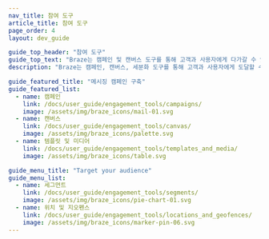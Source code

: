 ```yaml
---
nav_title: 참여 도구
article_title: 참여 도구
page_order: 4
layout: dev_guide

guide_top_header: "참여 도구"
guide_top_text: "Braze는 캠페인 및 캔버스 도구를 통해 고객과 사용자에게 다가갈 수 있는 다양한 방법을 제공합니다. 템플릿 및 미디어 도구를 사용하여 일관성을 위해 최적화하고 이미지 및 기타 콘텐츠를 업로드할 수도 있습니다. 여기에서 세그먼트와 지오펜스를 생성하여 위치 또는 기타 속성별로 오디언스를 타겟팅할 수 있습니다. <br> <br> 브레이즈 캔버스 및 캠페인을 사용하여 보낼 수 있는 채널을 찾고 있다면 <a href='/docs/user_guide/message_building_by_channel/'>채널별 메시지 작성</a> 섹션을 확인하세요."
description: "Braze는 캠페인, 캔버스, 세분화 도구를 통해 고객과 사용자에게 도달할 수 있는 다양한 방법을 제공합니다. 템플릿 및 미디어 도구를 사용하여 일관성을 위해 최적화할 수도 있습니다."

guide_featured_title: "메시징 캠페인 구축"
guide_featured_list:
  - name: 캠페인
    link: /docs/user_guide/engagement_tools/campaigns/
    image: /assets/img/braze_icons/mail-01.svg
  - name: 캔버스
    link: /docs/user_guide/engagement_tools/canvas/
    image: /assets/img/braze_icons/palette.svg
  - name: 템플릿 및 미디어
    link: /docs/user_guide/engagement_tools/templates_and_media/
    image: /assets/img/braze_icons/table.svg

guide_menu_title: "Target your audience"
guide_menu_list:
  - name: 세그먼트
    link: /docs/user_guide/engagement_tools/segments/
    image: /assets/img/braze_icons/pie-chart-01.svg
  - name: 위치 및 지오펜스
    link: /docs/user_guide/engagement_tools/locations_and_geofences/
    image: /assets/img/braze_icons/marker-pin-06.svg
---
```


